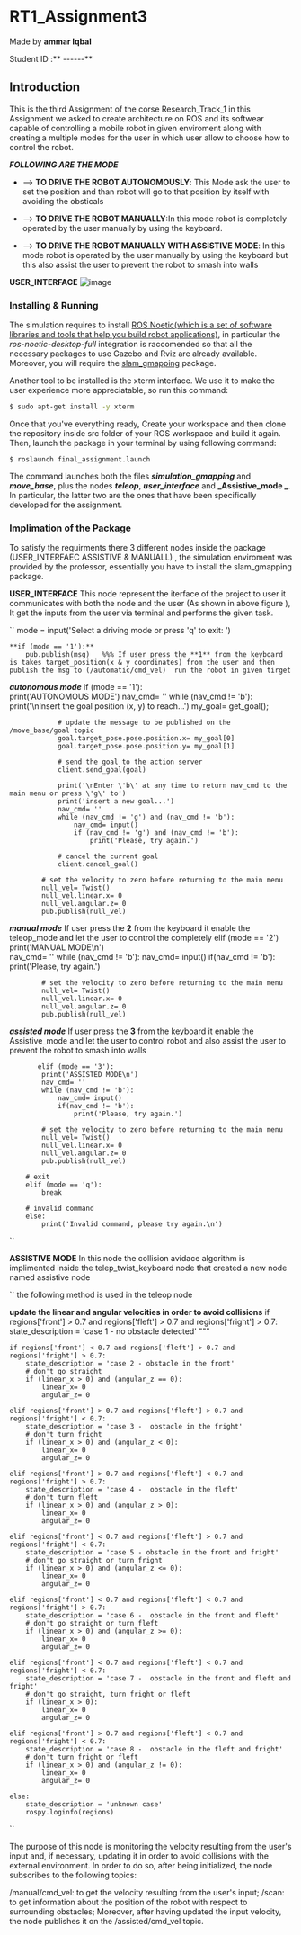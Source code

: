 # RT1_Assignment3 

Made by **ammar Iqbal**

Student ID :** ------**

## Introduction  

This is the third Assignment of the corse Research_Track_1 in this Assignment  we asked  to create architecture on ROS and its softwear capable of controlling a mobile robot in given enviroment along with  creating a multiple modes for the user in  which  user allow to choose how to control the robot.

**_FOLLOWING ARE THE MODE_**


* --> **TO DRIVE THE ROBOT AUTONOMOUSLY**: This Mode ask the user to set the position and than robot will go to that position by itself with avoiding the obsticals
            
* --> **TO DRIVE THE ROBOT MANUALLY**:In this mode  robot is completely operated by the user manually by using the keyboard. 
            
* --> **TO DRIVE THE ROBOT MANUALLY WITH ASSISTIVE MODE**: In this mode robot is operated by the user manually by using the keyboard but this also assist the user to   prevent the robot to smash into walls 
 
 **USER_INTERFACE**
![image](https://user-images.githubusercontent.com/104999107/174690203-eb585a9c-4ef7-4b41-b6fb-0c1bbecb03ff.png)



### Installing & Running 

The simulation requires to install [ROS Noetic(which is a set of software libraries and tools that help you build robot applications)](http://wiki.ros.org/noetic/Installation), in particular the _ros-noetic-desktop-full_ integration is raccomended so that all the necessary packages to use Gazebo and Rviz are already available. Moreover, you will require the [slam_gmapping](https://github.com/CarmineD8/slam_gmapping) package.

Another tool to be installed is the xterm interface. We use it to make the user experience more appreciatable, so run this command:
```bash
$ sudo apt-get install -y xterm
```
Once that you've everything ready, Create your workspace and then clone the repository inside src folder of your ROS workspace and build it again. 
Then, launch the package in your terminal by using  following command:

``
$ roslaunch final_assignment.launch
``

The command launches both the files **_simulation_gmapping_** and **_move_base_**, plus the nodes **_teleop_**, **_user_interface_** and **_Assistive_mode _**. In particular, the latter two are the ones that have been specifically developed for the assignment.


### Implimation of the Package 
To satisfy the requirments there  3 different nodes inside the package (USER_INTERFAEC ASSISTIVE & MANUALL) , the simulation enviroment  was provided by the professor, essentially you have to install the slam_gmapping package.

**USER_INTERFACE**
This node represent the iterface of the project to user it communicates with both the node and the user (As shown in above figure ), It get the inputs from the user via terminal and performs the given task.

``
 mode = input('Select a driving mode or press \'q\' to exit: ')


  
    **if (mode == '1'):**
        pub.publish(msg)   %%% If user press the **1** from the keyboard is takes target_position(x & y coordinates) from the user and then publish the msg to (/automatic/cmd_vel)  run the robot in given tirget
        
        
       
   **_autonomous mode_**
   if (mode == '1'):      
            print('AUTONOMOUS MODE')
            nav_cmd= ''
            while (nav_cmd != 'b'):
                print('\nInsert the goal position (x, y) to reach...')
                my_goal= get_goal();

                # update the message to be published on the /move_base/goal topic
                goal.target_pose.pose.position.x= my_goal[0]
                goal.target_pose.pose.position.y= my_goal[1]

                # send the goal to the action server
                client.send_goal(goal)

                print('\nEnter \'b\' at any time to return nav_cmd to the main menu or press \'g\' to')
                print('insert a new goal...')
                nav_cmd= ''
                while (nav_cmd != 'g') and (nav_cmd != 'b'):
                    nav_cmd= input()
                    if (nav_cmd != 'g') and (nav_cmd != 'b'):
                        print('Please, try again.')

                # cancel the current goal
                client.cancel_goal()

            # set the velocity to zero before returning to the main menu
            null_vel= Twist()
            null_vel.linear.x= 0
            null_vel.angular.z= 0
            pub.publish(null_vel)

 
   **_manual mode_** 
   If user press the **2** from the keyboard it enable the teleop_mode and let the user to control the completely 
        elif (mode == '2')
            print('MANUAL MODE\n')            
            nav_cmd= ''
            while (nav_cmd != 'b'):
                nav_cmd= input()
                if(nav_cmd != 'b'):
                    print('Please, try again.')

            # set the velocity to zero before returning to the main menu
            null_vel= Twist()
            null_vel.linear.x= 0
            null_vel.angular.z= 0
            pub.publish(null_vel)

   **_assisted mode_**
   If user press the **3** from the keyboard it enable the Assistive_mode and let the user to control robot and also assist the user to   prevent the robot to smash into walls
   
           elif (mode == '3'):
            print('ASSISTED MODE\n')
            nav_cmd= ''
            while (nav_cmd != 'b'):
                nav_cmd= input()
                if(nav_cmd != 'b'):
                    print('Please, try again.')

            # set the velocity to zero before returning to the main menu
            null_vel= Twist()
            null_vel.linear.x= 0
            null_vel.angular.z= 0
            pub.publish(null_vel)

        # exit
        elif (mode == 'q'):
            break

        # invalid command
        else:
            print('Invalid command, please try again.\n')
``


**ASSISTIVE MODE** 
In this node  the collision avidace algorithm is implimented inside the telep_twist_keyboard node that created a new node named assistive node 

`` 
the following method is used in the teleop node  

  **update the linear and angular velocities in order to avoid collisions**
    if regions['front'] > 0.7 and regions['fleft'] > 0.7 and regions['fright'] > 0.7:
        state_description = 'case 1 - no obstacle detected'
    """

    if regions['front'] < 0.7 and regions['fleft'] > 0.7 and regions['fright'] > 0.7:
        state_description = 'case 2 - obstacle in the front'
        # don't go straight
        if (linear_x > 0) and (angular_z == 0):
            linear_x= 0
            angular_z= 0

    elif regions['front'] > 0.7 and regions['fleft'] > 0.7 and regions['fright'] < 0.7:
        state_description = 'case 3 -  obstacle in the fright'
        # don't turn fright
        if (linear_x > 0) and (angular_z < 0):
            linear_x= 0
            angular_z= 0

    elif regions['front'] > 0.7 and regions['fleft'] < 0.7 and regions['fright'] > 0.7:
        state_description = 'case 4 -  obstacle in the fleft'
        # don't turn fleft
        if (linear_x > 0) and (angular_z > 0):
            linear_x= 0
            angular_z= 0

    elif regions['front'] < 0.7 and regions['fleft'] > 0.7 and regions['fright'] < 0.7:
        state_description = 'case 5 - obstacle in the front and fright'
        # don't go straight or turn fright
        if (linear_x > 0) and (angular_z <= 0):
            linear_x= 0
            angular_z= 0

    elif regions['front'] < 0.7 and regions['fleft'] < 0.7 and regions['fright'] > 0.7:
        state_description = 'case 6 -  obstacle in the front and fleft'
        # don't go straight or turn fleft
        if (linear_x > 0) and (angular_z >= 0):
            linear_x= 0
            angular_z= 0

    elif regions['front'] < 0.7 and regions['fleft'] < 0.7 and regions['fright'] < 0.7:
        state_description = 'case 7 -  obstacle in the front and fleft and fright'
        # don't go straight, turn fright or fleft
        if (linear_x > 0):
            linear_x= 0
            angular_z= 0

    elif regions['front'] > 0.7 and regions['fleft'] < 0.7 and regions['fright'] < 0.7:
        state_description = 'case 8 -  obstacle in the fleft and fright'
        # don't turn fright or fleft
        if (linear_x > 0) and (angular_z != 0):
            linear_x= 0
            angular_z= 0

    else:
        state_description = 'unknown case'
        rospy.loginfo(regions)

``

The purpose of this node is monitoring the velocity resulting from the user's input and, if necessary, updating it in order to avoid collisions with the external environment. In order to do so, after being initialized, the node subscribes to the following topics:

/manual/cmd_vel: to get the velocity resulting from the user's input;
/scan: to get information about the position of the robot with respect to surrounding obstacles;
Moreover, after having updated the input velocity, the node publishes it on the /assisted/cmd_vel topic.



